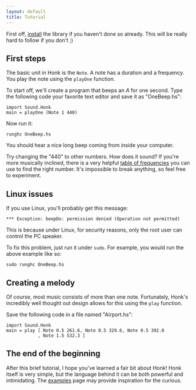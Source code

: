 ```yaml
---
layout: default
title: Tutorial
---
```


First off, [install](../install) the library if you haven't done so already.
This will be really hard to follow if you don't ;)


First steps
-----------

The basic unit in Honk is the `Note`. A note has a duration and a frequency. You
play the note using the `playOne` function.

To start off, we'll create a program that beeps an *A* for one second. Type the
following code your favorite text editor and save it as "OneBeep.hs":

    import Sound.Honk
    main = playOne (Note 1 440)

Now run it:

    runghc OneBeep.hs

You should hear a nice long beep coming from inside your computer.

Try changing the "440" to other numbers. How does it sound? If you're more
musically inclined, there is a very helpful [table of frequencies][] you can use
to find the right number. It's impossible to break anything, so feel free to
experiment.


Linux issues
------------

If you use Linux, you'll probably get this message:

    *** Exception: beepDo: permission denied (Operation not permitted)

This is because under Linux, for security reasons, only the root user can
control the PC speaker.

To fix this problem, just run it under `sudo`. For example, you would run the
above example like so:

    sudo runghc OneBeep.hs


Creating a melody
-----------------

Of course, most music consists of more than one note. Fortunately, Honk's
incredibly well thought out design allows for this using the `play`
function.

Save the following code in a file named "Airport.hs":

    import Sound.Honk
    main = play [ Note 0.5 261.6, Note 0.5 329.6, Note 0.5 392.0
                , Note 1.5 532.3 ]


The end of the beginning
------------------------

After this brief tutorial, I hope you've learned a fair bit about Honk! Honk
itself is very simple, but the language behind it can be both powerful and
intimidating. The [examples](../examples) page may provide inspiration for the
curious.

[table of frequencies]: http://www.phys.unsw.edu.au/jw/notes.html
